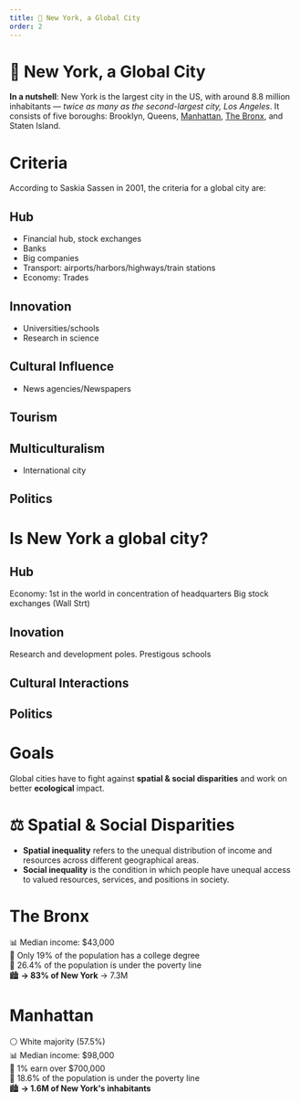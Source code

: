 ```yaml
---
title: 🗽 New York, a Global City
order: 2
---
```


# 🗽 New York, a Global City

**In a nutshell**: New York is the largest city in the US, with around 8.8 million inhabitants — *twice as many as the second-largest city, Los Angeles*. It consists of five boroughs: Brooklyn, Queens, [Manhattan](#manhattan), [The Bronx](#the-bronx), and Staten Island.

# Criteria

According to Saskia Sassen in 2001, the criteria for a global city are:

## Hub
- Financial hub, stock exchanges
- Banks
- Big companies
- Transport: airports/harbors/highways/train stations
- Economy: Trades

## Innovation
- Universities/schools
- Research in science

## Cultural Influence
- News agencies/Newspapers

## Tourism

## Multiculturalism
- International city

## Politics

# Is New York a global city?

## Hub
Economy: 1st in the world in concentration of headquarters
Big stock exchanges (Wall Strt)

## Inovation
Research and development poles. Prestigous schools

## Cultural Interactions

## Politics

# Goals

Global cities have to fight against **spatial & social disparities** and work on better **ecological** impact.

# ⚖️ Spatial & Social Disparities

- **Spatial inequality** refers to the unequal distribution of income and resources across different geographical areas.
- **Social inequality** is the condition in which people have unequal access to valued resources, services, and positions in society.

# The Bronx

📊 Median income: $43,000  
👔 Only 19% of the population has a college degree  
💸 26.4% of the population is under the poverty line  
🏙️ **→ 83% of New York** -> 7.3M

# Manhattan

⚪ White majority (57.5%)  
📊 Median income: $98,000  
👔 1% earn over $700,000  
💸 18.6% of the population is under the poverty line  
🏙️ **→ 1.6M of New York's inhabitants**
